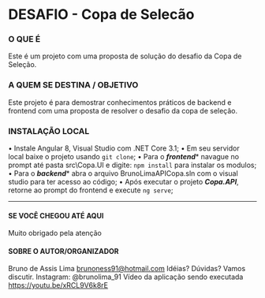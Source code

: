# DESAFIO - Copa de Selecão

### O QUE É
Este é um projeto com uma proposta de solução do desafio da Copa de Seleção.

### A QUEM SE DESTINA / OBJETIVO
Este projeto é para demostrar conhecimentos práticos de backend e frontend com uma proposta de resolver o desafio da copa de seleção.

### INSTALAÇÃO LOCAL
• Instale Angular 8, Visual Studio com .NET Core 3.1;
• Em seu servidor local baixe o projeto usando `git clone`;
• Para o *__frontend__** navague no prompt até pasta src\Copa.UI e digite: `npm install` para instalar os modulos;
• Para o *__backend__** abra o arquivo BrunoLimaAPICopa.sln com o visual studio para ter acesso ao código;
• Após executar o projeto *__Copa.API__*, retorne ao prompt do frontend e execute `ng serve`;

----------------------------
#### SE VOCÊ CHEGOU ATÉ AQUI
Muito obrigado pela atenção

#### SOBRE O AUTOR/ORGANIZADOR
Bruno de Assis Lima
brunoness91@hotmail.com
Idéias? Dúvidas? Vamos discutir. Instagram: @brunolima_91
Vídeo da aplicação sendo executada
https://youtu.be/xRCL9V6k8rE